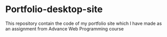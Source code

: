 Portfolio-desktop-site
======================

This repository contain the code of my portfolio site which I have made as an assignment from Advance Web Programming course
